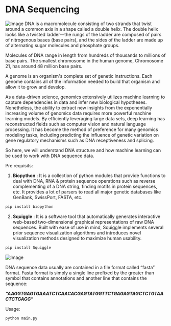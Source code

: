 # DNA Sequencing
![Image](https://github.com/inDefinate9/DNA-Sequencing/blob/main/index.png)
DNA is a macromolecule consisting of two strands that twist around a common axis in a shape called a double helix. The double helix looks like a twisted ladder—the rungs of the ladder are composed of pairs of nitrogenous bases (base pairs), and the sides of the ladder are made up of alternating sugar molecules and phosphate groups.

Molecules of DNA range in length from hundreds of thousands to millions of base pairs. The smallest chromosome in the human genome, Chromosome 21, has around 48 million base pairs.

A genome is an organism's complete set of genetic instructions. Each genome contains all of the information needed to build that organism and allow it to grow and develop.

As a data-driven science, genomics extensively utilizes machine learning to capture dependencies in data and infer new biological hypotheses. Nonetheless, the ability to extract new insights from the exponentially increasing volume of genomics data requires more powerful machine learning models. By efficiently leveraging large data sets, deep learning has reconstructed fields such as computer vision and natural language processing. It has become the method of preference for many genomics modeling tasks, including predicting the influence of genetic variation on gene regulatory mechanisms such as DNA receptiveness and splicing.

So here, we will understand DNA structure and how machine learning can be used to work with DNA sequence data.

Pre requisits:

1. **Biopython** : It is a collection of python modules that provide functions to deal with DNA, RNA & protein sequence operations such as reverse complementing of a DNA string, finding motifs in protein sequences, etc. It provides a lot of parsers to read all major genetic databases like GenBank, SwissPort, FASTA, etc.

```python
pip install biopython
```

2. **Squiggle** : It is a software tool that automatically generates interactive web-based two-dimensional graphical representations of raw DNA sequences. Built with ease of use in mind, Squiggle implements several prior sequence visualization algorithms and introduces novel visualization methods designed to maximize human usability.

```python
pip install Squiggle
```

![Image](https://github.com/inDefinate9/DNA-Sequencing/blob/main/3eee0b_fe5700c77ee54081b7ced60a753bd4a3%7Emv2.webp)

DNA sequence data usually are contained in a file format called “fasta” format. Fasta format is simply a single line prefixed by the greater than symbol that contains annotations and another line that contains the sequence:

***“AAGGTGAGTGAAATCTCAACACGAGTATGGTTCTGAGAGTAGCTCTGTAACTCTGAGG”***

Usage:

```python
python main.py
```
